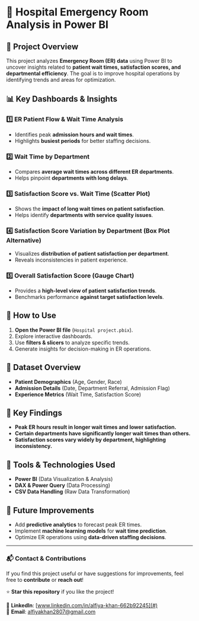 # 🏥 Hospital Emergency Room Analysis in Power BI

## 📌 Project Overview
This project analyzes **Emergency Room (ER) data** using Power BI to uncover insights related to **patient wait times, satisfaction scores, and departmental efficiency**. The goal is to improve hospital operations by identifying trends and areas for optimization.

## 📊 Key Dashboards & Insights
### 1️⃣ **ER Patient Flow & Wait Time Analysis**  
- Identifies peak **admission hours and wait times**.  
- Highlights **busiest periods** for better staffing decisions.

### 2️⃣ **Wait Time by Department**  
- Compares **average wait times across different ER departments**.  
- Helps pinpoint **departments with long delays**.

### 3️⃣ **Satisfaction Score vs. Wait Time (Scatter Plot)**  
- Shows the **impact of long wait times on patient satisfaction**.  
- Helps identify **departments with service quality issues**.

### 4️⃣ **Satisfaction Score Variation by Department (Box Plot Alternative)**  
- Visualizes **distribution of patient satisfaction per department**.  
- Reveals inconsistencies in patient experience.

### 5️⃣ **Overall Satisfaction Score (Gauge Chart)**  
- Provides a **high-level view of patient satisfaction trends**.  
- Benchmarks performance **against target satisfaction levels**.

## 🚀 How to Use
1. **Open the Power BI file** (`Hospital project.pbix`).  
2. Explore interactive dashboards.  
3. Use **filters & slicers** to analyze specific trends.  
4. Generate insights for decision-making in ER operations.

## 📂 Dataset Overview
- **Patient Demographics** (Age, Gender, Race)
- **Admission Details** (Date, Department Referral, Admission Flag)
- **Experience Metrics** (Wait Time, Satisfaction Score)

## 🔎 Key Findings
- **Peak ER hours result in longer wait times and lower satisfaction.**
- **Certain departments have significantly longer wait times than others.**
- **Satisfaction scores vary widely by department, highlighting inconsistency.**

## 🔧 Tools & Technologies Used
- **Power BI** (Data Visualization & Analysis)
- **DAX & Power Query** (Data Processing)
- **CSV Data Handling** (Raw Data Transformation)

## 📌 Future Improvements
- Add **predictive analytics** to forecast peak ER times.
- Implement **machine learning models** for **wait time prediction**.
- Optimize ER operations using **data-driven staffing decisions**.

---
### 📬 Contact & Contributions
If you find this project useful or have suggestions for improvements, feel free to **contribute** or **reach out**!

⭐ **Star this repository** if you like the project!

🔗 **LinkedIn**:  [www.linkedin.com/in/alfiya-khan-662b92245](#)  
📧 **Email**:  alfiyakhan2807@gmail.com

